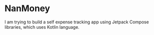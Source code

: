 # NanMoney
I am trying to build a self expense tracking app using Jetpack Compose libraries, which uses Kotlin language.
